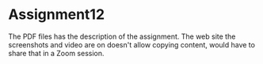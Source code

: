# Assignment12
The PDF files has the description of the assignment.  The web site the screenshots and video are on doesn't allow copying content, 
would have to share that in a Zoom session.
